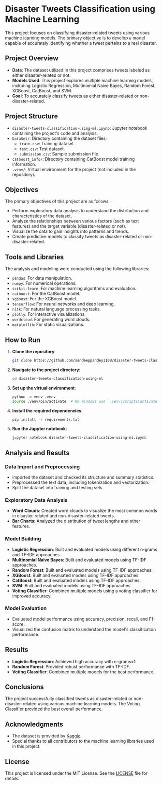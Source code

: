 
# Disaster Tweets Classification using Machine Learning

This project focuses on classifying disaster-related tweets using various machine learning models. The primary objective is to develop a model capable of accurately identifying whether a tweet pertains to a real disaster.

## Project Overview

- **Data**: The dataset utilized in this project comprises tweets labeled as either disaster-related or not.
- **Models Used**: This project explores multiple machine learning models, including Logistic Regression, Multinomial Naive Bayes, Random Forest, XGBoost, CatBoost, and SVM.
- **Goal**: To accurately classify tweets as either disaster-related or non-disaster-related.

## Project Structure

- `disaster-tweets-classification-using-ml.ipynb`: Jupyter notebook containing the project's code and analysis.
- `DataSet/`: Directory containing the dataset files:
  - `train.csv`: Training dataset.
  - `test.csv`: Test dataset.
  - `submission.csv`: Sample submission file.
- `catboost_info/`: Directory containing CatBoost model training information.
- `.venv/`: Virtual environment for the project (not included in the repository).

## Objectives

The primary objectives of this project are as follows:

- Perform exploratory data analysis to understand the distribution and characteristics of the dataset.
- Analyze the relationships between various factors (such as text features) and the target variable (disaster-related or not).
- Visualize the data to gain insights into patterns and trends.
- Create predictive models to classify tweets as disaster-related or non-disaster-related.

## Tools and Libraries

The analysis and modeling were conducted using the following libraries:

- `pandas`: For data manipulation.
- `numpy`: For numerical operations.
- `scikit-learn`: For machine learning algorithms and evaluation.
- `catboost`: For the CatBoost model.
- `xgboost`: For the XGBoost model.
- `tensorflow`: For neural networks and deep learning.
- `nltk`: For natural language processing tasks.
- `plotly`: For interactive visualizations.
- `wordcloud`: For generating word clouds.
- `matplotlib`: For static visualizations.

## How to Run

1. **Clone the repository**:
   ```sh
   git clone https://github.com/sandeeppandey1108/disaster-tweets-classification-using-ml.git
   ```

2. **Navigate to the project directory**:
   ```sh
   cd disaster-tweets-classification-using-ml
   ```

3. **Set up the virtual environment**:
   ```sh
   python -m venv .venv
   source .venv/bin/activate  # On Windows use `.venv\Scripts\activate`
   ```

4. **Install the required dependencies**:
   ```sh
   pip install -r requirements.txt
   ```

5. **Run the Jupyter notebook**:
   ```sh
   jupyter notebook disaster-tweets-classification-using-ml.ipynb
   ```

## Analysis and Results

### Data Import and Preprocessing

- Imported the dataset and checked its structure and summary statistics.
- Preprocessed the text data, including tokenization and vectorization.
- Split the dataset into training and testing sets.

### Exploratory Data Analysis

- **Word Clouds**: Created word clouds to visualize the most common words in disaster-related and non-disaster-related tweets.
- **Bar Charts**: Analyzed the distribution of tweet lengths and other features.

### Model Building

- **Logistic Regression**: Built and evaluated models using different n-grams and TF-IDF approaches.
- **Multinomial Naive Bayes**: Built and evaluated models using TF-IDF approaches.
- **Random Forest**: Built and evaluated models using TF-IDF approaches.
- **XGBoost**: Built and evaluated models using TF-IDF approaches.
- **CatBoost**: Built and evaluated models using TF-IDF approaches.
- **SVM**: Built and evaluated models using TF-IDF approaches.
- **Voting Classifier**: Combined multiple models using a voting classifier for improved accuracy.

### Model Evaluation

- Evaluated model performance using accuracy, precision, recall, and F1-score.
- Visualized the confusion matrix to understand the model's classification performance.

## Results

- **Logistic Regression**: Achieved high accuracy with n-grams=1.
- **Random Forest**: Provided robust performance with TF-IDF.
- **Voting Classifier**: Combined multiple models for the best performance.

## Conclusions

The project successfully classified tweets as disaster-related or non-disaster-related using various machine learning models. The Voting Classifier provided the best overall performance.

## Acknowledgments

- The dataset is provided by [Kaggle](https://www.kaggle.com/c/nlp-getting-started).
- Special thanks to all contributors to the machine learning libraries used in this project.

## License

This project is licensed under the MIT License. See the [LICENSE](LICENSE) file for details.
